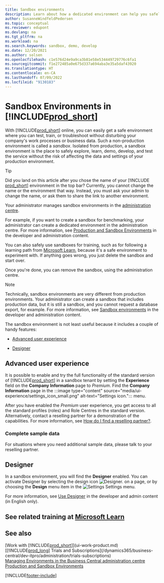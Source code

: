 ```yaml
---
title: Sandbox environments
description: Learn about how a dedicated environment can help you safely explore, learn, demo, develop, troubleshoot, and test Business Central.
author: SusanneWindfeldPedersen
ms.topic: conceptual
ms.reviewer: edupont
ms.devlang: na
ms.tgt_pltfrm: na
ms.workload: na
ms.search.keywords: sandbox, demo, develop
ms.date: 12/20/2021
ms.author: solsen
ms.openlocfilehash: c1e576d24e9a9ca3b81e58e534449729776c6fa1
ms.sourcegitcommit: f1e272485a0e675d337a694aba3e35a5daf43920
ms.translationtype: HT
ms.contentlocale: en-CA
ms.lasthandoff: 07/09/2022
ms.locfileid: "9130183"
---
```

# <a name="sandbox-environments-in-prod_short"></a>Sandbox Environments in [!INCLUDE[prod_short](includes/prod_short.md)]

With [!INCLUDE[prod_short](includes/prod_short.md)] online, you can easily get a safe environment where you can test, train, or troubleshoot without disturbing your company's work processes or business data. Such a non-production environment is called a *sandbox*. Isolated from production, a sandbox environment is the place to safely explore, learn, demo, develop, and test the service without the risk of affecting the data and settings of your production environment.  

> [!TIP]
> Did you land on this article after you chose the name of your [!INCLUDE [prod_short](includes/prod_short.md)] environment in the top bar? Currently, you cannot change the name or the environment that way. Instead, you must ask your admin to change the name, or ask them to share the link to another environment.

Your administrator manages sandbox environments in the [administration centre](/dynamics365/business-central/dev-itpro/administration/tenant-admin-center-environments?toc=/dynamics365/business-central/toc.json).  

For example, if you want to create a sandbox for benchmarking, your administrator can create a dedicated environment in the administration centre. For more information, see [Production and Sandbox Environments](/dynamics365/business-central/dev-itpro/administration/environment-types) in the developer and administration content.  

You can also safely use sandboxes for training, such as for following a learning path from [Microsoft Learn](/learn/dynamics365/business-central?WT.mc_id=dyn365bc_landingpage-docs), because it's a safe environment to experiment with. If anything goes wrong, you just delete the sandbox and start over.  

Once you're done, you can remove the sandbox, using the administration centre.  

> [!NOTE]
> Technically, sandbox environments are very different from production environments. Your administrator can create a sandbox that includes production data, but it is still a sandbox, and you cannot request a database export, for example. For more information, see [Sandbox environments](/dynamics365/business-central/dev-itpro/administration/environment-types#sandbox-environments) in the developer and administration content.

The sandbox environment is not least useful because it includes a couple of handy features:

* [Advanced user experience](#advanced-user-experience)  
<!--* [Complete sample data](#complete-sample-data)  -->
* [Designer](#designer)  

## <a name="advanced-user-experience"></a>Advanced user experience

It is possible to enable and try the full functionality of the standard version of [!INCLUDE[prod_short](includes/prod_short.md)] in a sandbox tenant by setting the **Experience** field on the **Company Information** page to *Premium*. Find the **Company Information** page in the :::image type="content" source="media/ui-experience/settings_icon_small.png" alt-text="Settings icon."::: menu.  

After you have enabled the *Premium* user experience, you get access to all the standard profiles (roles) and Role Centres in the standard version. Alternatively, contact a reselling partner for a demonstration of the capabilities. For more information, see [How do I find a reselling partner?](across-faq.yml#how-do-i-find-a-reselling-partner).  

### <a name="complete-sample-data"></a>Complete sample data

For situations where you need additional sample data, please talk to your reselling partner.
<!-- In the sandbox environment, you can also create a new company with the **Advanced Evaluation - Complete Sample Data** option so that you can take training or step through walkthroughs that require additional sample data, such as [Walkthrough: Receiving and Putting Away in Basic Warehouse Configurations](walkthrough-receiving-and-putting-away-in-basic-warehousing.md).   -->

<!--#### To create a company with complete sample data in a sandbox

1. Choose the ![Lightbulb that opens the Tell Me feature.](media/ui-search/search_small.png "Tell me what you want to do") icon, enter **Companies**, and then choose the related link.  
2. Choose the **New** action, and then choose **Create New Company**.  
3. In the **Assisted Setup for Creating a Company** page, choose **Next**.  
4. Specify a name for the new company, and then, in the **Select the data and setup to get started** field, choose **Advanced Evaluation - Complete Sample Data**.  
5. Complete the rest of the assisted setup guide.  

When the assisted setup guide completes, you can start exploring the new company with the complete sample data. For more information, see [Creating New Companies in [!INCLUDE[prod_short](includes/prod_short.md)]](about-new-company.md).  -->

## <a name="designer"></a>Designer

In a sandbox environment, you will find the **Designer** enabled. You can activate Designer by selecting the design icon ![Designer.](./media/across-sandbox/sandbox-inclient-design-icon.png) on a page, or by choosing the **Design** menu item in the ![Settings](media/ui-experience/settings_icon_small.png) Settings menu.  

For more information, see [Use Designer](/dynamics365/business-central/dev-itpro/developer/devenv-inclient-designer) in the developer and admin content (in English only).  

<!-- ![In-client Designer.](./media/across-sandbox/sandbox-inclient-designer.png) -->

## <a name="see-related-training-at-microsoft-learn"></a>See related training at [Microsoft Learn](/learn/modules/admin-online-dynamics-365-business-central/)

## <a name="see-also"></a>See also 

[Work with [!INCLUDE[prod_short](includes/prod_short.md)]](ui-work-product.md)  
[[!INCLUDE[prod_long](includes/prod_long.md)] Trials and Subscriptions](/dynamics365/business-central/dev-itpro/administration/trials-subscriptions)  
[Managing Environments in the Business Central administration centre](/dynamics365/business-central/dev-itpro/administration/tenant-admin-center-environments)  
[Production and Sandbox Environments](/dynamics365/business-central/dev-itpro/administration/environment-types)  


[!INCLUDE[footer-include](includes/footer-banner.md)]
